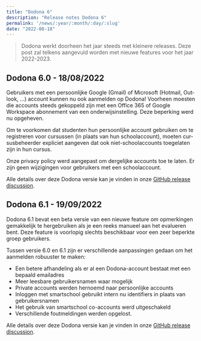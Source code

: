 ```yaml
---
title: "Dodona 6"
description: "Release notes Dodona 6"
permalink: '/news/:year/:month/:day/:slug'
date: "2022-08-18"
---
```


<NewsHeader :title="$frontmatter.title" :date="$frontmatter.date" lang="nl" />

> Dodona werkt doorheen het jaar steeds met kleinere releases. Deze post zal telkens aangevuld worden met nieuwe features voor het jaar 2022-2023.

## Dodona 6.0 - 18/08/2022

Gebruikers met een persoonlijke Google (Gmail) of Microsoft (Hotmail, Outlook, ...) account kunnen nu ook aanmelden op Dodona! Voorheen moesten die accounts steeds gekoppeld zijn met een Office 365 of Google Workspace abonnement van een onderwijsinstelling. Deze beperking werd nu opgeheven.

Om te voorkomen dat studenten hun persoonlijke account gebruiken om te registreren voor cursussen (in plaats van hun schoolaccount), moeten cursusbeheerder expliciet aangeven dat ook niet-schoolaccounts toegelaten zijn in hun cursus.

Onze privacy policy werd aangepast om dergelijke accounts toe te laten. Er zijn geen wijzigingen voor gebruikers met een schoolaccount.

Alle details over deze Dodona versie kan je vinden in onze [GitHub release discussion](https://github.com/dodona-edu/dodona/discussions/3900).

## Dodona 6.1 - 19/09/2022

Dodona 6.1 bevat een beta versie van een nieuwe feature om opmerkingen gemakkelijk te hergebruiken als je een reeks manueel aan het evalueren bent. Deze feature is voorlopig slechts beschikbaar voor een zeer beperkte groep gebruikers.

Tussen versie 6.0 en 6.1 zijn er verschillende aanpassingen gedaan om het aanmelden robuuster te maken:
- Een betere afhandeling als er al een Dodona-account bestaat met een bepaald emailadres
- Meer leesbare gebruikersnamen waar mogelijk
- Private accounts werden hernoemd naar persoonlijke accounts
- Inloggen met smartschool gebruikt intern nu identifiers in plaats van gebruikersnamen
- Het gebruik van smartschool co-accounts werd uitgeschakeld
- Verschillende foutmeldingen werden opgelost.

Alle details over deze Dodona versie kan je vinden in onze [GitHub release discussion](https://github.com/dodona-edu/dodona/discussions/4007).
